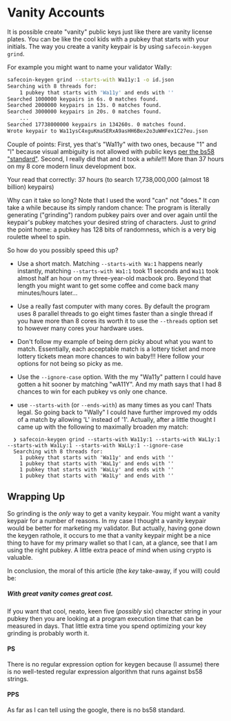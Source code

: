 # Vanity Accounts
It is possible create "vanity" public keys just like there are vanity license plates. You can be like the cool kids with a pubkey that starts with your initials. The way you create a vanity keypair is by using `safecoin-keygen grind`.

For example you might want to name your validator Wally:

```bash
safecoin-keygen grind --starts-with Wa11y:1 -o id.json
Searching with 8 threads for:
	1 pubkey that starts with 'Wa11y' and ends with ''
Searched 1000000 keypairs in 6s. 0 matches found.
Searched 2000000 keypairs in 13s. 0 matches found.
Searched 3000000 keypairs in 20s. 0 matches found.
    ...
Searched 17738000000 keypairs in 134260s. 0 matches found.
Wrote keypair to Wa11ysC4xguKmaSERxA9asHH6Bex2o3uWHFex1C27eu.json
```

Couple of points: First, yes that's "Wa11y" with two ones, because "1" and "l" because visual ambiguity is not allowed with public keys [per the bs58 "standard"](https://bitcoin.stackexchange.com/questions/75527/eli5-what-is-base58check-encoding).  Second, I really did that and it took a *while*!!! More than 37 hours on my 8 core modern linux development box.

Your read that correctly: 37 hours (to search 17,738,000,000 (almost 18 billion) keypairs)

Why can it take so long?  Note that I used the word "can" not "does."  It *can* take a while because its simply random chance: The program is literally generating ("grinding") random pubkey pairs over and over again until the keypair's pubkey matches your desired string of characters.  Just to *grind* the point home: a pubkey has 128 bits of randomness, which is a very big roulette wheel to spin.

So how do you possibly speed this up?
* Use a short match.  Matching `--starts-with Wa:1` happens nearly instantly, matching `--starts-with Wa1:1` took 11 seconds and `Wa11` took almost half an hour on my three-year-old macbook pro. Beyond that length you might want to get some coffee and come back many minutes/hours later...

* Use a really fast computer with many cores.  By default the program uses 8 parallel threads to go eight times faster than a single thread if you have more than 8 cores its worth it to use the `--threads` option set to however many cores your hardware uses.

* Don't follow my example of being dern picky about what you want to match. Essentially, each acceptable match is a lottery ticket and more lottery tickets mean more chances to win baby!!!  Here follow your options for not being so picky as me.

* Use the `--ignore-case` option. With the my "Wa11y" pattern I could have gotten a hit sooner by matching "wA11Y". And my math says that I had 8 chances to win for each pubkey vs only one chance.

* use `--starts-with` (or `--ends-with`) as many times as you can!  Thats legal.  So going back to "Wally" I could have further improved my odds of a match by allowing 'L' instead of '1'.  Actually, after a little thought I came up with the following to maximally broaden my match:
```
  ❯ safecoin-keygen grind --starts-with Wa11y:1 --starts-with WaL1y:1 --starts-with Wa1Ly:1 --starts-with WaLLy:1 --ignore-case
  Searching with 8 threads for:
	1 pubkey that starts with 'Wa11y' and ends with ''
	1 pubkey that starts with 'WaL1y' and ends with ''
	1 pubkey that starts with 'WaLLy' and ends with ''
	1 pubkey that starts with 'Wa1Ly' and ends with ''
```

## Wrapping Up

So grinding is the *only* way to get a vanity keypair.  You might want a vanity keypair for a number of reasons. In my case I thought a vanity keypair would be better for marketing my validator. But actually, having gone down the keygen rathole, it occurs to me that a vanity keypair might be a nice thing to have for my primary wallet so that I can, at a glance, see that I am using the right pubkey.  A little extra peace of mind when using crypto is valuable.

In conclusion, the moral of this article (the *key* take-away, if you will) could be:

##### With great vanity comes great cost.


If you want that cool, neato, keen five (*possibly* six) character string in your pubkey then you are looking at a program execution time that can be measured in days. That little extra time you spend optimizing your key grinding is probably worth it.

#### PS
There is no regular expression option for keygen because (I assume) there is no well-tested regular expression algorithm that runs against bs58 strings.

#### PPS
As far as I can tell using the google, there is no bs58 standard.

 

